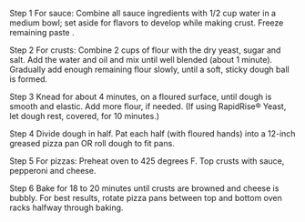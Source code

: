 Step 1
For sauce: Combine all sauce ingredients with 1/2 cup water in a medium bowl; set aside for flavors to develop while making crust. Freeze remaining paste .

Step 2
For crusts: Combine 2 cups of flour with the dry yeast, sugar and salt. Add the water and oil and mix until well blended (about 1 minute). Gradually add enough remaining flour slowly, until a soft, sticky dough ball is formed.

Step 3
Knead for about 4 minutes, on a floured surface, until dough is smooth and elastic. Add more flour, if needed. (If using RapidRise® Yeast, let dough rest, covered, for 10 minutes.)

Step 4
Divide dough in half. Pat each half (with floured hands) into a 12-inch greased pizza pan OR roll dough to fit pans.

Step 5
For pizzas: Preheat oven to 425 degrees F. Top crusts with sauce, pepperoni and cheese.

Step 6
Bake for 18 to 20 minutes until crusts are browned and cheese is bubbly. For best results, rotate pizza pans between top and bottom oven racks halfway through baking.
